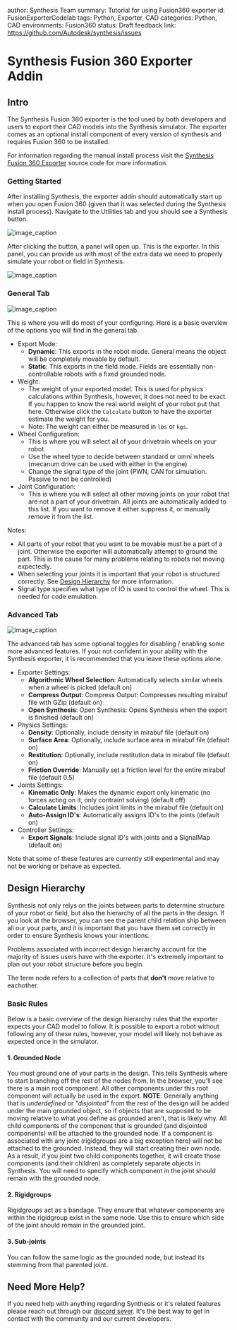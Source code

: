 author: Synthesis Team
summary: Tutorial for using Fusion360 exporter
id: FusionExporterCodelab
tags: Python, Exporter, CAD
categories: Python, CAD
environments: Fusion360
status: Draft
feedback link: https://github.com/Autodesk/synthesis/issues

# Synthesis Fusion 360 Exporter Addin

## Intro

The Synthesis Fusion 360 exporter is the tool used by both developers and users to export their CAD models into the Synthesis simulator. The exporter comes as an optional install component of every version of synthesis and requires Fusion 360 to be installed.

For information regarding the manual install process visit the [Synthesis Fusion 360 Exporter](https://github.com/Autodesk/synthesis/tree/prod/exporter) source code for more information.

### Getting Started

After installing Synthesis, the exporter addin should automatically start up when you open Fusion 360 (given that it was selected during the Synthesis install process). Navigate to the Utilities tab and you should see a Synthesis button.

![image_caption](img/fusion/exporter-button.png)

After clicking the button, a panel will open up. This is the exporter. In this panel, you can provide us with most of the extra data we need to properly simulate your robot or field in Synthesis.

![image_caption](img/fusion/exporter-panel.png)

### General Tab

![image_caption](img/fusion/exporter-general.png)

This is where you will do most of your configuring. Here is a basic overview of the options you will find in the general tab.

- Export Mode:
  - **Dynamic**: This exports in the robot mode. General means the object will be completely movable by default.
  - **Static**: This exports in the field mode. Fields are essentially non-controllable robots with a fixed grounded node.
- Weight:
  - The weight of your exported model. This is used for physics calculations within Synthesis, however, it does not need to be exact. If you happen to know the real world weight of your robot put that here. Otherwise click the `Calculate` button to have the exporter estimate the weight for you.
  - Note: The weight can either be measured in `lbs` or `kgs`.
- Wheel Configuration:
  - This is where you will select all of your drivetrain wheels on your robot.
  - Use the wheel type to decide between standard or omni wheels (mecanum drive can be used with either in the engine)
  - Change the signal type of the joint (PWN, CAN for simulation. Passive to not be controlled)
- Joint Configuration:
  - This is where you will select all other moving joints on your robot that are not a part of your drivetrain. All joints are automatically added to this list. If you want to remove it either suppress it, or manually remove it from the list.

Notes:

- All parts of your robot that you want to be movable must be a part of a joint. Otherwise the exporter will automatically attempt to ground the part. This is the cause for many problems relating to robots not moving expectedly.
- When selecting your joints it is important that your robot is structured correctly. See [Design Hierarchy](#design-hierarchy) for more information.
- Signal type specifies what type of IO is used to control the wheel. This is needed for code emulation.

### Advanced Tab

![image_caption](img/fusion/exporter-advanced.png)

The advanced tab has some optional toggles for disabling / enabling some more advanced features. If your not confident in your ability with the Synthesis exporter, it is recommended that you leave these options alone.

- Exporter Settings:
  - **Algorithmic Wheel Selection**: Automatically selects similar wheels when a wheel is picked (default on)
  - **Compress Output**: Compress Output: Compresses resulting mirabuf file with GZip (default on)
  - **Open Synthesis**: Open Synthesis: Opens Synthesis when the export is finished (default on)
- Physics Settings:
  - **Density**: Optionally, include density in mirabuf file (default on)
  - **Surface Area**: Optionally, include surface area in mirabuf file (default on)
  - **Restitution**: Optionally, include restitution data in mirabuf file (default on)
  - **Friction Override**: Manually set a friction level for the entire mirabuf file (default 0.5)
- Joints Settings:
  - **Kinematic Only**: Makes the dynamic export only kinematic (no forces acting on it, only contraint solving) (default off)
  - **Calculate Limits**: Includes joint limits in the mirabuf file (default on) 
  - **Auto-Assign ID's**: Automatically assigns ID's to the joints (default on)
- Controller Settings:
  - **Export Signals**: Include signal ID's with joints and a SignalMap (default on)

Note that some of these features are currently still experimental and may not be working or behave as expected.

## Design Hierarchy

Synthesis not only relys on the joints between parts to determine structure of your robot or field, but also the hierarchy of all the parts in the design. If you look at the browser, you can see the parent child relation ship between all our your parts, and it is important that you have them set correctly in order to ensure Synthesis knows your intentions.

Problems associated with incorrect design hierarchy account for the majority of issues users have with the exporter. It's extremely important to plan out your robot structure before you begin.

The term node refers to a collection of parts that **don't** move relative to eachother.

### Basic Rules

Below is a basic overview of the design hierarchy rules that the exporter expects your CAD model to follow. It is possible to export a robot without following any of these rules, however, your model will likely not behave as expected once in the simulator.

#### 1. Grounded Node

You must ground one of your parts in the design. This tells Synthesis where to start branching off the rest of the nodes from. In the browser, you'll see there is a main root component. All other components under this root component will actually be used in the export. **NOTE**: Generally anything that is *underdefined* or *"disjointed"* from the rest of the design will be added under the main grounded object, so if objects that are supposed to be moving relative to what you define as grounded aren't, that is likely why.
All child components of the component that is grounded (and disjointed components) will be attached to the grounded node. If a component is associated with any joint (rigidgroups are a big exception here) will not be attached to the grounded. Instead, they will start creating their own node. As a result, if you joint two child components together, it will create those components (and their children) as completely separate objects in Synthesis. You will need to specify which component in the joint should remain with the grounded node.

#### 2. Rigidgroups

Rigidgroups act as a bandage. They ensure that whatever components are within the rigidgroup exist in the same node. Use this to ensure which side of the joint should remain in the grounded joint.

#### 3. Sub-joints

You can follow the same logic as the grounded node, but instead its stemming from that parented joint.

## Need More Help?

If you need help with anything regarding Synthesis or it's related features please reach out through our
[discord sever](https://www.discord.gg/hHcF9AVgZA). It's the best way to get in contact with the community and our current developers.
